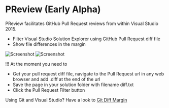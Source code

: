 # PReview (Early Alpha)
PReview facilitates GitHub Pull Request reviews from within Visual Studio 2015.

* Filter Visual Studio Solution Explorer using GitHub Pull Request diff file
* Show file differences in the margin

![Screenshot](https://farm1.staticflickr.com/735/22391690788_b9e60c9182_o.png)
![Screenshot](https://farm6.staticflickr.com/5810/22784173266_9c52b0b54f.jpg)

!!! At the moment you need to 
* Get your pull request diff file, navigate to the Pull Request url in any web browser and add .diff at the end of the url
* Save the page in your solution folder with filename diff.txt
* Click the Pull Request Filter button

Using Git and Visual Studio? Have a look to [Git Diff Margin](https://github.com/laurentkempe/GitDiffMargin)
